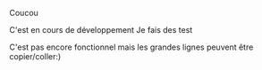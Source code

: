 Coucou

C'est en cours de développement 
Je fais des test

C'est pas encore fonctionnel mais les grandes lignes peuvent être copier/coller:)
